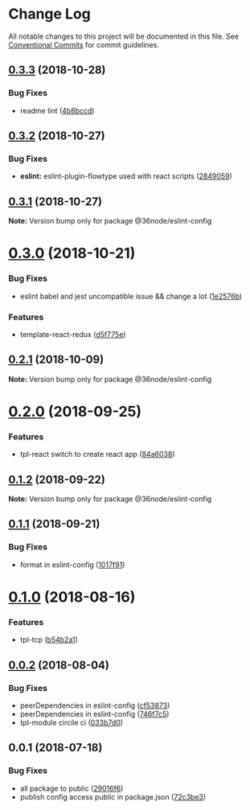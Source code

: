 # Change Log

All notable changes to this project will be documented in this file.
See [Conventional Commits](https://conventionalcommits.org) for commit guidelines.

## [0.3.3](https://github.com/36node/sketch/compare/@36node/eslint-config@0.3.2...@36node/eslint-config@0.3.3) (2018-10-28)


### Bug Fixes

* readme lint ([4b8bccd](https://github.com/36node/sketch/commit/4b8bccd))





## [0.3.2](https://github.com/36node/sketch/compare/@36node/eslint-config@0.3.1...@36node/eslint-config@0.3.2) (2018-10-27)


### Bug Fixes

* **eslint:** eslint-plugin-flowtype used with react scripts ([2849059](https://github.com/36node/sketch/commit/2849059))





## [0.3.1](https://github.com/36node/sketch/compare/@36node/eslint-config@0.3.0...@36node/eslint-config@0.3.1) (2018-10-27)

**Note:** Version bump only for package @36node/eslint-config





# [0.3.0](https://github.com/36node/sketch/compare/@36node/eslint-config@0.2.1...@36node/eslint-config@0.3.0) (2018-10-21)


### Bug Fixes

* eslint babel and jest uncompatible issue && change a lot ([1e2576b](https://github.com/36node/sketch/commit/1e2576b))


### Features

* template-react-redux ([d5f775e](https://github.com/36node/sketch/commit/d5f775e))





## [0.2.1](https://github.com/36node/sketch/compare/@36node/eslint-config@0.2.0...@36node/eslint-config@0.2.1) (2018-10-09)

**Note:** Version bump only for package @36node/eslint-config





<a name="0.2.0"></a>
# [0.2.0](https://github.com/36node/sketch/compare/@36node/eslint-config@0.1.2...@36node/eslint-config@0.2.0) (2018-09-25)


### Features

* tpl-react switch to create react app ([84a6038](https://github.com/36node/sketch/commit/84a6038))





<a name="0.1.2"></a>
## [0.1.2](https://github.com/36node/sketch/compare/@36node/eslint-config@0.1.1...@36node/eslint-config@0.1.2) (2018-09-22)

**Note:** Version bump only for package @36node/eslint-config





<a name="0.1.1"></a>
## [0.1.1](https://github.com/36node/sketch/compare/@36node/eslint-config@0.1.0...@36node/eslint-config@0.1.1) (2018-09-21)


### Bug Fixes

* format in eslint-config ([1017f91](https://github.com/36node/sketch/commit/1017f91))





<a name="0.1.0"></a>
# [0.1.0](https://github.com/36node/sketch/compare/@36node/eslint-config@0.0.2...@36node/eslint-config@0.1.0) (2018-08-16)


### Features

* tpl-tcp ([b54b2a1](https://github.com/36node/sketch/commit/b54b2a1))




<a name="0.0.2"></a>
## [0.0.2](https://github.com/36node/sketch/compare/@36node/eslint-config@0.0.1...@36node/eslint-config@0.0.2) (2018-08-04)


### Bug Fixes

* peerDependencies in eslint-config ([cf53873](https://github.com/36node/sketch/commit/cf53873))
* peerDependencies in eslint-config ([746f7c5](https://github.com/36node/sketch/commit/746f7c5))
* tpl-module circile ci ([033b7d0](https://github.com/36node/sketch/commit/033b7d0))




<a name="0.0.1"></a>
## 0.0.1 (2018-07-18)


### Bug Fixes

* all package to public ([29016f6](https://github.com/36node/sketch/commit/29016f6))
* publish config access public in package.json ([72c3be3](https://github.com/36node/sketch/commit/72c3be3))
